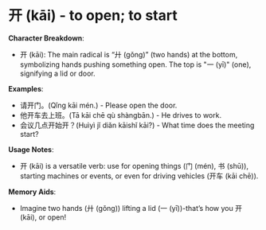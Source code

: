 # **开 (kāi) - to open; to start**

**Character Breakdown**:  
- 开 (kāi): The main radical is “廾 (gǒng)” (two hands) at the bottom, symbolizing hands pushing something open. The top is "一 (yī)" (one), signifying a lid or door.

**Examples**:  
- 请开门。(Qǐng kāi mén.) - Please open the door.  
- 他开车去上班。(Tā kāi chē qù shàngbān.) - He drives to work.  
- 会议几点开始开？(Huìyì jǐ diǎn kāishǐ kāi?) - What time does the meeting start?

**Usage Notes**:  
- 开 (kāi) is a versatile verb: use for opening things (门 (mén), 书 (shū)), starting machines or events, or even for driving vehicles (开车 (kāi chē)).

**Memory Aids**:  
- Imagine two hands (廾 (gǒng)) lifting a lid (一 (yī))-that’s how you 开 (kāi), or open!